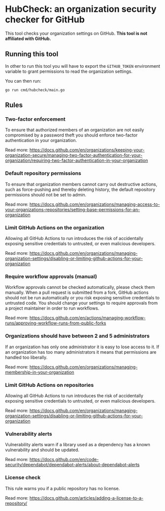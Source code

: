 # HubCheck: an organization security checker for GitHub

This tool checks your organization settings on GitHub. **This tool is not affiliated with GitHub.**

## Running this tool

In other to run this tool you will have to export the `GITHUB_TOKEN` environment variable to grant permissions to read the organization settings.

You can then run:

```
go run cmd/hubcheck/main.go
```

## Rules

<!-- region Rules -->

### Two-factor enforcement

To ensure that authorized members of an organization are not easily compromised by a password theft you should enforce two-factor authentication in your organization.

Read more: https://docs.github.com/en/organizations/keeping-your-organization-secure/managing-two-factor-authentication-for-your-organization/requiring-two-factor-authentication-in-your-organization

### Default repository permissions

To ensure that organization members cannot carry out destructive actions, such as force-pushing and thereby deleting history, the default repository permissions should not be set to admin.

Read more: https://docs.github.com/en/organizations/managing-access-to-your-organizations-repositories/setting-base-permissions-for-an-organization

### Limit GitHub Actions on the organization

Allowing all GitHub Actions to run introduces the risk of accidentally exposing sensitive credentials to untrusted, or even malicious developers.

Read more: https://docs.github.com/en/organizations/managing-organization-settings/disabling-or-limiting-github-actions-for-your-organization

### Require workflow approvals (manual)

Workflow approvals cannot be checked automatically, please check them manually. When a pull request is submitted from a fork, GitHub actions should not be run automatically or you risk exposing sensitive credentials to untrusted code. You should change your settings to require approvals from a project maintainer in order to run workflows.

Read more: https://docs.github.com/en/actions/managing-workflow-runs/approving-workflow-runs-from-public-forks

### Organizations should have between 2 and 5 administrators

If an organization has only one administrator it is easy to lose access to it. If an organization has too many administrators it means that permissions are handled too liberally.

Read more: https://docs.github.com/en/organizations/managing-membership-in-your-organization

### Limit GitHub Actions on repositories

Allowing all GitHub Actions to run introduces the risk of accidentally exposing sensitive credentials to untrusted, or even malicious developers.

Read more: https://docs.github.com/en/organizations/managing-organization-settings/disabling-or-limiting-github-actions-for-your-organization

### Vulnerability alerts

Vulnerability alerts warn if a library used as a dependency has a known vulnerability and should be updated.

Read more: https://docs.github.com/en/code-security/dependabot/dependabot-alerts/about-dependabot-alerts

### License check

This rule warns you if a public repository has no license.

Read more: https://docs.github.com/articles/adding-a-license-to-a-repository/

<!-- endregion -->





